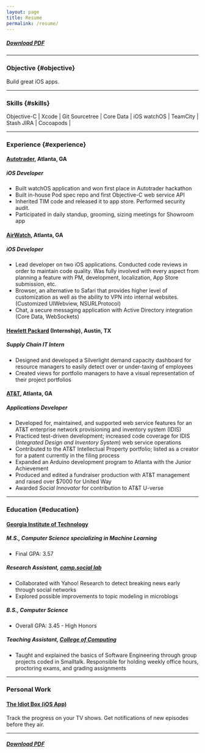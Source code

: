 ```yaml
---
layout: page
title: Resume
permalink: /resume/
---
```


##### [Download PDF](/resources/resume.pdf)

------

### Objective {#objective}

Build great iOS apps.
<!-- Seeking a full-time position as a iOS Developer. Three years of iOS development experience. Very familiar with Objective-C and currently learning Swift. Helped build 5 apps currently in the App Store. -->

------

### Skills {#skills}

Objective-C | Xcode | Git
Sourcetree | Core Data | iOS
watchOS | TeamCity | Stash
JIRA | Cocoapods |

------

### Experience {#experience}

#### [Autotrader](http://www.autotrader.com), Atlanta, GA

##### *iOS Developer*
<!--   _November 2014 to present_ -->
- Built watchOS application and won first place in Autotrader hackathon
- Built in-house Pod spec repo and first Objective-C web service API
- Inherited TIM code and released it to app store. Performed security audit.
- Participated in daily standup, grooming, sizing meetings for Showroom app
  
#### [AirWatch](http://www.air-watch.com), Atlanta, GA

##### *iOS Developer*
<!--   __January 2013 to November 2014__ -->
- Lead developer on two iOS applications. Conducted code reviews in order to maintain code quality. Was fully involved with every aspect from planning a feature with PM, development, localization, App Store submission, etc.
- Browser, an alternative to Safari that provides higher level of customization as well as the ability to VPN into internal websites. (Customized UIWebview, NSURLProtocol)
- Chat, a secure messaging application with Active Directory integration (Core Data, WebSockets)

#### [Hewlett Packard](http://www.hp.com/country/us/en/uc/welcome.html) (Internship), Austin, TX

##### *Supply Chain IT Intern*
<!--   __June 2012 to August 2012__ -->
- Designed and developed a Silverlight demand capacity dashboard for resource managers to easily detect over or under-taxing of employees
- Created views for portfolio managers to have a visual representation of their project portfolios

#### [AT&T](http://www.att.com), Atlanta, GA

##### *Applications Developer*
<!--   __June 2010 to September 2011__ -->
- Developed for, maintained, and supported web service features for an AT&T enterprise network provisioning and inventory system (IDIS)
- Practiced test-driven development; increased code coverage for IDIS (_Integrated Design and Inventory System_) web service operations
- Contributed to the AT&T Intellectual Property portfolio; listed as a creator for a patent currently in the filing process
- Expanded an Arduino development program to Atlanta with the Junior Achievement
- Produced and edited a fundraiser production with AT&T management and raised over $7000 for United Way
- Awarded _Social Innovator_ for contribution to AT&T U-verse

------

### Education {#education}

#### [Georgia Institute of Technology](http://www.gatech.edu)

##### *M.S., Computer Science specializing in Machine Learning* 
<!--   __Graduated December 2012__ -->
- Final GPA: 3.57

##### *Research Assistant, [comp.social lab](http://comp.social.gatech.edu)*
<!--   __January 2012 to December 2012__ -->
- Collaborated with Yahoo! Research to detect breaking news early through social networks
- Explored possible improvements to topic modeling in microblogs

##### *B.S., Computer Science* 
<!--   __Graduated May 2010__ -->
- Overall GPA: 3.45 - High Honors

##### *Teaching Assistant, [College of Computing](http://www.cc.gatech.edu)*
<!--   __January 2009 to May 2010__ -->
- Taught and explained the basics of Software Engineering through group projects coded in Smalltalk. Responsible for holding weekly office hours, proctoring exams, and grading assignments

------

### Personal Work

#### [The Idiot Box (iOS App)](https://itunes.apple.com/us/app/the-idiot-box/id735778179?mt=8)

Track the progress on your TV shows. Get notifications of new episodes before they air.

------

##### [Download PDF](/resources/resume.pdf)
